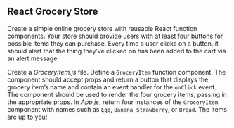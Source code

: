 ## React Grocery Store

Create a simple online grocery store with reusable React function components. Your store should provide users with at least four buttons for possible items they can purchase. Every time a user clicks on a button, it should alert that the thing they’ve clicked on has been added to the cart via an alert message.

Create a *GroceryItem.js* file.
Define a `GroceryItem` function component.
The component should accept props and return a button that displays the grocery item’s name and contain an event handler for the `onClick` event.
The component should be used to render the four grocery items, passing in the appropriate props.
In *App.js*, return four instances of the `GroceryItem` component with names such as `Egg`, `Banana`, `Strawberry`, or `Bread`. The items are up to you!